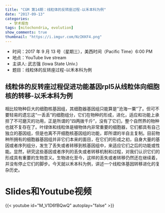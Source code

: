 ```yaml
---
title: "CGM 第14期：线粒体的反转座过程-以禾本科为例"
date: "2017-09-13"
categories:
  - 学术报告
tags: [mitochondria, evolution]
show_comments: true
thumbnail: "https://i.imgur.com/NzIKKF4.png"
---
```


- 时间：2017 年 9 月 13 号（星期三），美西时间（Pacific Time）6:00 PM
- 地点：YouTube live stream 
- 主讲人: 武志强 (Iowa State Univ.)
- 题目：线粒体的反转座过程-以禾本科为例

## 线粒体的反转座过程促进功能基因rpl5从线粒体向细胞核的转移-以禾本科为例


相比较物种巨大的细胞核基因组，其细胞器基因组只能算是”沧海一粟”了。但可不要轻易的遗忘这“一丢丢”的细胞组分，它们在物种的形成，进化，适应和功能上承担了不可磨灭的功用，正是所谓的“四两拨千斤”，没有了它们，整个自然界的物种也就不复存在了。叶绿体和线粒体是植物体内非常重要的细胞器，它们都具有自己独立的基因组，但是也离不开细胞核基因组的功能，即所谓的半自主复制。目前物种所拥有的细胞器基因组并非它们本来的面目，在它们的形成之初，自身大量的基因或者序列组分，发生了丢失或者转移到核基因组中，来适应它们之后的功能或性能。显然，研究这些基因或者序列的丢失或者转移机制和过程，对我们认识它们的形成具有重要的生物意义。生物进化至今，这样的丢失或者转移仍然还在继续着，并没有停止它们的脚步。今天就以禾本科为例，讲述一个线粒体基因转移进化的复杂历史。

# Slides和Youtube视频

{{< youtube id="M_V1D6fBQwQ" autoplay="false" >}}





